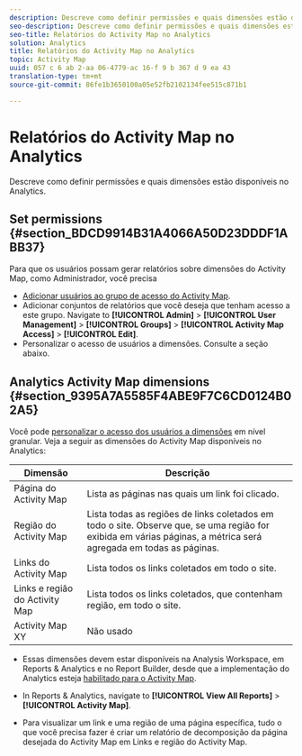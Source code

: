 ```yaml
---
description: Descreve como definir permissões e quais dimensões estão disponíveis no Analytics.
seo-description: Descreve como definir permissões e quais dimensões estão disponíveis no Analytics.
seo-title: Relatórios do Activity Map no Analytics
solution: Analytics
title: Relatórios do Activity Map no Analytics
topic: Activity Map
uuid: 057 c 6 ab 2-aa 06-4779-ac 16-f 9 b 367 d 9 ea 43
translation-type: tm+mt
source-git-commit: 86fe1b3650100a05e52fb2102134fee515c871b1

---
```



# Relatórios do Activity Map no Analytics

Descreve como definir permissões e quais dimensões estão disponíveis no Analytics.

## Set permissions {#section_BDCD9914B31A4066A50D23DDDF1ABB37}

Para que os usuários possam gerar relatórios sobre dimensões do Activity Map, como Administrador, você precisa

* [Adicionar usuários ao grupo de acesso do Activity Map](/help/analyze/activity-map/activitymap-getting-started/activitymap-getting-started-admins/activitymap-enable.md).
* Adicionar conjuntos de relatórios que você deseja que tenham acesso a este grupo. Navigate to **[!UICONTROL Admin]** &gt; **[!UICONTROL User Management]** &gt; **[!UICONTROL Groups]** &gt; **[!UICONTROL Activity Map Access]** &gt; **[!UICONTROL Edit]**.
* Personalizar o acesso de usuários a dimensões. Consulte a seção abaixo.

## Analytics Activity Map dimensions {#section_9395A7A5585F4ABE9F7C6CD0124B02A5}

Você pode [personalizar o acesso dos usuários a dimensões](https://marketing.adobe.com/resources/help/en_US/reference/groups-dimensions.html) em nível granular. Veja a seguir as dimensões do Activity Map disponíveis no Analytics:

| Dimensão | Descrição |
|---|---|
| Página do Activity Map | Lista as páginas nas quais um link foi clicado. |
| Região do Activity Map | Lista todas as regiões de links coletados em todo o site. Observe que, se uma região for exibida em várias páginas, a métrica será agregada em todas as páginas. |
| Links do Activity Map | Lista todos os links coletados em todo o site. |
| Links e região do Activity Map | Lista todos os links coletados, que contenham região, em todo o site. |
| Activity Map XY | Não usado |

* Essas dimensões devem estar disponíveis na Analysis Workspace, em Reports &amp; Analytics e no Report Builder, desde que a implementação do Analytics esteja [habilitado para o Activity Map](/help/analyze/activity-map/activitymap-getting-started/activitymap-getting-started-admins/activitymap-enable.md).
* In Reports &amp; Analytics, navigate to **[!UICONTROL View All Reports]** &gt; **[!UICONTROL Activity Map]**.

* Para visualizar um link e uma região de uma página específica, tudo o que você precisa fazer é criar um relatório de decomposição da página desejada do Activity Map em Links e região do Activity Map.

